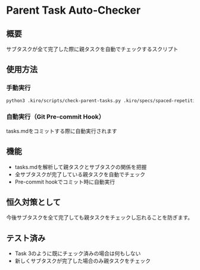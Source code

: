 # Parent Task Auto-Checker

## 概要
サブタスクが全て完了した際に親タスクを自動でチェックするスクリプト

## 使用方法

### 手動実行
```bash
python3 .kiro/scripts/check-parent-tasks.py .kiro/specs/spaced-repetition-ios-app/tasks.md
```

### 自動実行（Git Pre-commit Hook）
tasks.mdをコミットする際に自動実行されます

## 機能
- tasks.mdを解析して親タスクとサブタスクの関係を把握
- 全サブタスクが完了している親タスクを自動でチェック
- Pre-commit hookでコミット時に自動実行

## 恒久対策として
今後サブタスクを全て完了しても親タスクをチェックし忘れることを防ぎます。

## テスト済み
- Task 3のように既にチェック済みの場合は何もしない
- 新しくサブタスクが完了した場合のみ親タスクをチェック
